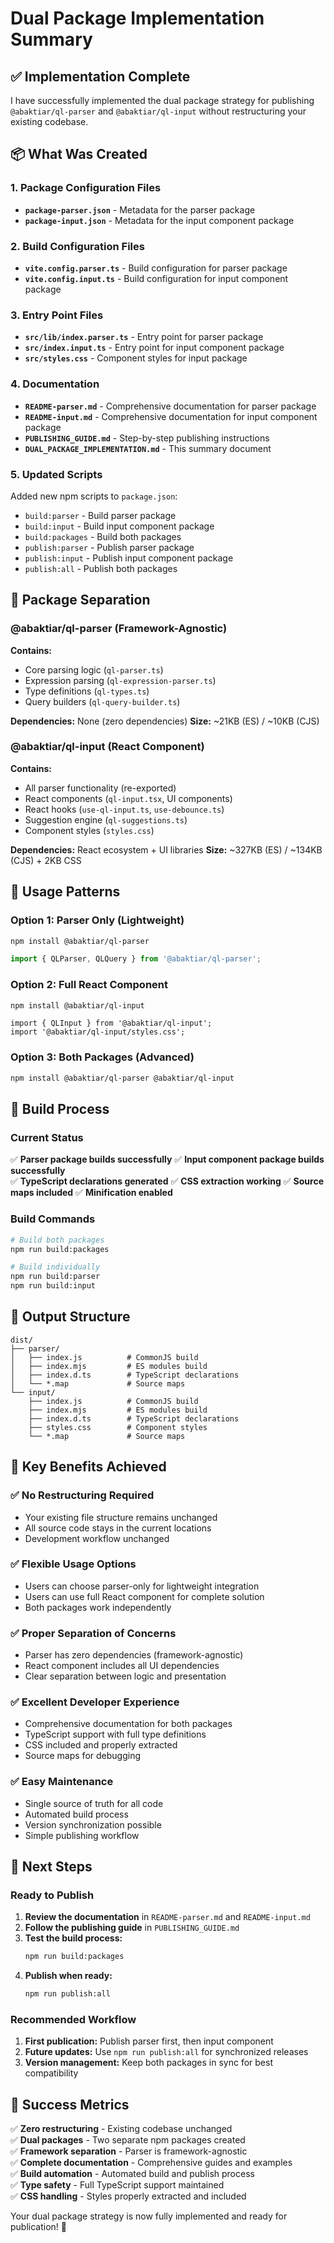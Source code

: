 # Dual Package Implementation Summary

## ✅ Implementation Complete

I have successfully implemented the dual package strategy for publishing `@abaktiar/ql-parser` and `@abaktiar/ql-input` without restructuring your existing codebase.

## 📦 What Was Created

### 1. Package Configuration Files
- **`package-parser.json`** - Metadata for the parser package
- **`package-input.json`** - Metadata for the input component package

### 2. Build Configuration Files
- **`vite.config.parser.ts`** - Build configuration for parser package
- **`vite.config.input.ts`** - Build configuration for input component package

### 3. Entry Point Files
- **`src/lib/index.parser.ts`** - Entry point for parser package
- **`src/index.input.ts`** - Entry point for input component package
- **`src/styles.css`** - Component styles for input package

### 4. Documentation
- **`README-parser.md`** - Comprehensive documentation for parser package
- **`README-input.md`** - Comprehensive documentation for input component package
- **`PUBLISHING_GUIDE.md`** - Step-by-step publishing instructions
- **`DUAL_PACKAGE_IMPLEMENTATION.md`** - This summary document

### 5. Updated Scripts
Added new npm scripts to `package.json`:
- `build:parser` - Build parser package
- `build:input` - Build input component package  
- `build:packages` - Build both packages
- `publish:parser` - Publish parser package
- `publish:input` - Publish input component package
- `publish:all` - Publish both packages

## 🎯 Package Separation

### @abaktiar/ql-parser (Framework-Agnostic)
**Contains:**
- Core parsing logic (`ql-parser.ts`)
- Expression parsing (`ql-expression-parser.ts`)
- Type definitions (`ql-types.ts`)
- Query builders (`ql-query-builder.ts`)

**Dependencies:** None (zero dependencies)
**Size:** ~21KB (ES) / ~10KB (CJS)

### @abaktiar/ql-input (React Component)
**Contains:**
- All parser functionality (re-exported)
- React components (`ql-input.tsx`, UI components)
- React hooks (`use-ql-input.ts`, `use-debounce.ts`)
- Suggestion engine (`ql-suggestions.ts`)
- Component styles (`styles.css`)

**Dependencies:** React ecosystem + UI libraries
**Size:** ~327KB (ES) / ~134KB (CJS) + 2KB CSS

## 🚀 Usage Patterns

### Option 1: Parser Only (Lightweight)
```bash
npm install @abaktiar/ql-parser
```
```typescript
import { QLParser, QLQuery } from '@abaktiar/ql-parser';
```

### Option 2: Full React Component
```bash
npm install @abaktiar/ql-input
```
```tsx
import { QLInput } from '@abaktiar/ql-input';
import '@abaktiar/ql-input/styles.css';
```

### Option 3: Both Packages (Advanced)
```bash
npm install @abaktiar/ql-parser @abaktiar/ql-input
```

## 🔧 Build Process

### Current Status
✅ **Parser package builds successfully**
✅ **Input component package builds successfully**  
✅ **TypeScript declarations generated**
✅ **CSS extraction working**
✅ **Source maps included**
✅ **Minification enabled**

### Build Commands
```bash
# Build both packages
npm run build:packages

# Build individually
npm run build:parser
npm run build:input
```

## 📁 Output Structure

```
dist/
├── parser/
│   ├── index.js          # CommonJS build
│   ├── index.mjs         # ES modules build
│   ├── index.d.ts        # TypeScript declarations
│   └── *.map             # Source maps
└── input/
    ├── index.js          # CommonJS build
    ├── index.mjs         # ES modules build
    ├── index.d.ts        # TypeScript declarations
    ├── styles.css        # Component styles
    └── *.map             # Source maps
```

## 🎉 Key Benefits Achieved

### ✅ No Restructuring Required
- Your existing file structure remains unchanged
- All source code stays in the current locations
- Development workflow unchanged

### ✅ Flexible Usage Options
- Users can choose parser-only for lightweight integration
- Users can use full React component for complete solution
- Both packages work independently

### ✅ Proper Separation of Concerns
- Parser has zero dependencies (framework-agnostic)
- React component includes all UI dependencies
- Clear separation between logic and presentation

### ✅ Excellent Developer Experience
- Comprehensive documentation for both packages
- TypeScript support with full type definitions
- CSS included and properly extracted
- Source maps for debugging

### ✅ Easy Maintenance
- Single source of truth for all code
- Automated build process
- Version synchronization possible
- Simple publishing workflow

## 🚀 Next Steps

### Ready to Publish
1. **Review the documentation** in `README-parser.md` and `README-input.md`
2. **Follow the publishing guide** in `PUBLISHING_GUIDE.md`
3. **Test the build process:**
   ```bash
   npm run build:packages
   ```
4. **Publish when ready:**
   ```bash
   npm run publish:all
   ```

### Recommended Workflow
1. **First publication:** Publish parser first, then input component
2. **Future updates:** Use `npm run publish:all` for synchronized releases
3. **Version management:** Keep both packages in sync for best compatibility

## 🎯 Success Metrics

✅ **Zero restructuring** - Existing codebase unchanged  
✅ **Dual packages** - Two separate npm packages created  
✅ **Framework separation** - Parser is framework-agnostic  
✅ **Complete documentation** - Comprehensive guides and examples  
✅ **Build automation** - Automated build and publish process  
✅ **Type safety** - Full TypeScript support maintained  
✅ **CSS handling** - Styles properly extracted and included  

Your dual package strategy is now fully implemented and ready for publication! 🎉
